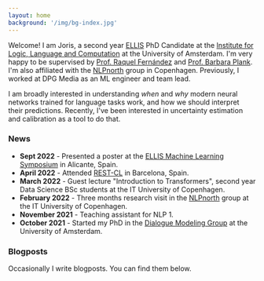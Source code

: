 ```yaml
---
layout: home
background: '/img/bg-index.jpg'
---
```


Welcome! I am Joris, a second year [ELLIS](https://ellis.eu/) PhD Candidate at the [Institute for Logic, Language and Computation](https://www.illc.uva.nl/) at the University of Amsterdam. I'm very happy to be supervised by [Prof. Raquel Fernández](https://staff.fnwi.uva.nl/r.fernandezrovira/) and [Prof. Barbara Plank](https://bplank.github.io/). I'm also affiliated with the [NLPnorth](https://nlpnorth.github.io/) group in Copenhagen. Previously, I worked at DPG Media as an ML engineer and team lead.

I am broadly interested in understanding *when* and *why* modern neural networks trained for language tasks work, and how we should interpret their predictions. Recently, I've been interested in uncertainty estimation and calibration as a tool to do that.  

### News
- **Sept 2022** - Presented a poster at the [ELLIS Machine Learning Symposium](https://ellisalicante.org/eds2022/) in Alicante, Spain. 
- **April 2022** - Attended [REST-CL](https://sites.google.com/view/rest-cl/) in Barcelona, Spain.
- **March 2022** - Guest lecture "Introduction to Transformers", second year Data Science BSc students at the IT University of Copenhagen.
- **February 2022** - Three months research visit in the [NLPnorth](https://nlpnorth.github.io/) group at the IT University of Copenhagen.
- **November 2021** - Teaching assistant for NLP 1.
- **October 2021** - Started my PhD in the [Dialogue Modeling Group](https://dmg-illc.github.io/dmg/) at the University of Amsterdam.

### Blogposts
Occasionally I write blogposts. You can find them below.
